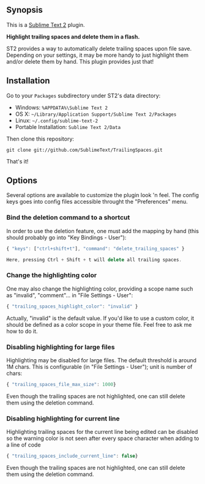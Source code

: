 ## Synopsis

This is a [Sublime Text 2](http://www.sublimetext.com/2) plugin.

**Highlight trailing spaces and delete them in a flash.**

ST2 provides a way to automatically delete trailing spaces upon file save.
Depending on your settings, it may be more handy to just highlight them and/or
delete them by hand. This plugin provides just that!

## Installation

Go to your `Packages` subdirectory under ST2's data directory:

* Windows: `%APPDATA%\Sublime Text 2`
* OS X: `~/Library/Application Support/Sublime Text 2/Packages`
* Linux: `~/.config/sublime-text-2`
* Portable Installation: `Sublime Text 2/Data`

Then clone this repository:

    git clone git://github.com/SublimeText/TrailingSpaces.git

That's it!

## Options

Several options are available to customize the plugin look 'n feel. The
config keys goes into config files accessible throught the "Preferences"
menu.

### Bind the deletion command to a shortcut

In order to use the deletion feature, one must add the mapping by hand
(this should probably go into "Key Bindings - User"):

``` js
{ "keys": ["ctrl+shift+t"], "command": "delete_trailing_spaces" }

Here, pressing Ctrl + Shift + t will delete all trailing spaces.
```

### Change the highlighting color

One may also change the highlighting color, providing a scope name such
as "invalid", "comment"... in "File Settings - User":

``` js
{ "trailing_spaces_highlight_color": "invalid" }
```

Actually, "invalid" is the default value. If you'd like to use a custom color,
it should be defined as a color scope in your theme file. Feel free to ask me
how to do it.

### Disabling highlighting for large files

Highlighting may be disabled for large files. The default threshold is around
1M chars. This is configurable (in "File Settings - User"); unit is number of chars:

``` js
{ "trailing_spaces_file_max_size": 1000}
```

Even though the trailing spaces are not highlighted, one can still delete them
using the deletion command.

### Disabling highlighting for current line

Highlighting trailing spaces for the current line being edited can be disabled
so the warning color is not seen after every space character when adding to a
line of code

``` js
{ "trailing_spaces_include_current_line": false}
```

Even though the trailing spaces are not highlighted, one can still delete them
using the deletion command.
